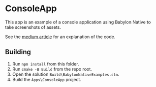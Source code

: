 # ConsoleApp

This app is an example of a console application using Babylon Native to take screenshots of assets.

See the [medium article]() for an explanation of the code.

## Building
1. Run `npm install` from this folder.
2. Run `cmake -B Build` from the repo root.
3. Open the solution `Build\BabylonNativeExamples.sln`.
4. Build the `Apps\ConsoleApp` project.
